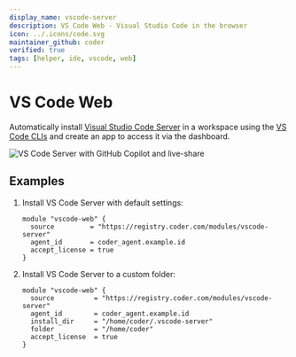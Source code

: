 ```yaml
---
display_name: vscode-server
description: VS Code Web - Visual Studio Code in the browser
icon: ../.icons/code.svg
maintainer_github: coder
verified: true
tags: [helper, ide, vscode, web]
---
```


# VS Code Web

Automatically install [Visual Studio Code Server](https://code.visualstudio.com/docs/remote/vscode-server) in a workspace using the [VS Code CLIs](https://code.visualstudio.com/docs/editor/command-line) and create an app to access it via the dashboard.

![VS Code Server with GitHub Copilot and live-share](../.images/vscode-server.gif)

## Examples

1. Install VS Code Server with default settings:

   ```hcl
   module "vscode-web" {
     source         = "https://registry.coder.com/modules/vscode-server"
     agent_id       = coder_agent.example.id
     accept_license = true
   }
   ```

2. Install VS Code Server to a custom folder:

   ```hcl
   module "vscode-web" {
     source          = "https://registry.coder.com/modules/vscode-server"
     agent_id        = coder_agent.example.id
     install_dir     = "/home/coder/.vscode-server"
     folder          = "/home/coder"
     accept_license  = true
   }
   ```
